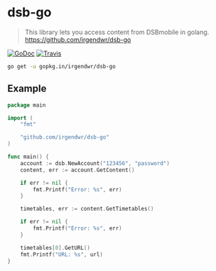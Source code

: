 # dsb-go
> This library lets you access content from DSBmobile in golang.
https://github.com/irgendwr/dsb-go

[![GoDoc](https://godoc.org/gopkg.in/irgendwr/dsb-go?status.svg)](https://godoc.org/gopkg.in/irgendwr/dsb-go)
[![Travis](https://travis-ci.org/irgendwr/dsb-go.svg)](https://travis-ci.org/irgendwr/dsb-go)

```bash
go get -u gopkg.in/irgendwr/dsb-go
```

## Example
```go
package main

import (
	"fmt"

	"github.com/irgendwr/dsb-go"
)

func main() {
    account := dsb.NewAccount("123456", "password")
    content, err := account.GetContent()

    if err != nil {
        fmt.Printf("Error: %s", err)
    }

    timetables, err := content.GetTimetables()

    if err != nil {
        fmt.Printf("Error: %s", err)
    }

    timetables[0].GetURL()
    fmt.Printf("URL: %s", url)
}
```